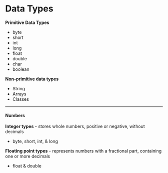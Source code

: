 # Data Types

**Primitive Data Types**

-  byte
-  short
-  int
-  long
-  float
-  double
-  char
-  boolean

**Non-primitive data types**

-  String
-  Arrays
-  Classes

---------------

#### Numbers

**Integer types** - stores whole numbers, positive or negative, without decimals
-  byte, short, int, & long

**Floating point types** - represents numbers with a fractional part, containing one or more decimals
-  float & double

